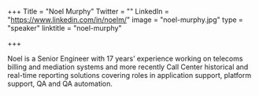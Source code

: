 +++
Title = "Noel Murphy"
Twitter = ""
LinkedIn = "https://www.linkedin.com/in/noelm/" 
image = "noel-murphy.jpg"
type = "speaker"
linktitle = "noel-murphy"

+++

Noel is a Senior Engineer with 17 years’ experience working on telecoms billing and mediation systems and more recently Call Center historical and real-time reporting solutions covering roles in application support, platform support, QA and QA automation. 

